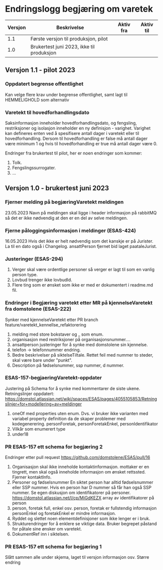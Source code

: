 # Endringslogg begjæring om varetek
| Versjon | Beskrivelse | Aktiv fra | Aktiv til |
| --- | --- | --- | --- |
| 1.1 | Første versjon til produksjon, pilot| | |
| 1.0 | Brukertest juni 2023, ikke til produksjon | | |
## Versjon 1.1 - pilot 2023
### Oppdatert begrense offentlighet
Kan velge flere krav under begrense offentlighet, samt lagt til HEMMELIGHOLD som alternativ
### Varetekt til hovedforhandlingsdato
Saksinformasjon inneholder hovedforhandlingsdato, og fengsling, restriksjoner og isolasjon inneholder en ny definisjon - varighet. 
Varighet kan defineres enten ved å spesifisere antall dager i varetekt eller til hovedforhandling. 
Dersom til hovedforhandling er false må antall dager være minimum 1 og hvis til hovedforhandling er true må antall dager være 0.

Endringer fra brukertest til pilot, her er noen endringer som kommer:
1. Tolk.
2. Fengslingssurrogater.
3. ...


## Versjon 1.0 - brukertest juni 2023
### Fjerner melding på begjæringVaretekt meldingen
23.05.2023
Navn på meldingen skal ligge i header informasjon på rabbitMQ så det er ikke nødvendig at den er en del av selve meldingen.
### Fjerne påloggingsinformasjon i meldinger (ESAS-424)
16.05.2023
Hvis det ikke er helt nødvendig som det kanskje er på Jurister.
La til en dato også i Changelog.
ansattPerson fjernet bid laget paataleJurist.
### Justeringer (ESAS-294)
1. Verger skal være ordentlige personer så verger er lagt til som en vanlig person type.
2. Lovbud trenger ikke lovbudId.
3. Flere ting som er ønsket som ikke er med er dokumentert i readme.md fil.
### Endringer i Begjæring varetekt etter MR på kjennelseVaretekt fra domstolene (ESAS-222)
Synker med kjennelseVaretekt etter PR branch feature/varetekt_kennellse_refaktorering
1. melding med store bokstaver og _ som enum.
2. organisasjon med restriksjoner på organisasjonsnummer....
2. ansattperson justeringer for å synke med domstolene sin kjennelse.
3. telefon -> telefonnummer endring.
4. Bedre beskrivelser på siktelseTiltale. Rettet feil med nummer to steder, skal være bare under "punkt".
5. Description på fødselsnummer, ssp nummer, d nummer.
### ESAS-157-begjaeringVaretekt-oppdater
Justering på Schema for å synke med kommentarer de siste ukene.
Retningslinjer oppdatert: https://domstol.atlassian.net/wiki/spaces/ESAS/pages/4055105853/Retningslinjer+for+modellering+av+meldinger 
1. oneOf med properties uten enum. Dvs. vi bruker ikke varianten med variabel property definition da de skaper problemer med kodegenerering.
   personForetak, personForetakEnkel, personIdentifikator
2. Vilkår som enumerert type
3. under18
### PR ESAS-157 ett schema for begjæring 2
Endringer etter pull request https://github.com/domstolene/ESAS/pull/16
1. Organisasjon skal ikke inneholde kontaktinformasjon.
   mottaker er en tingrett, men skal også inneholde informasjon om ønsket rettssted.
   Fjerner kontaktInfo.
2. Personer og fødselsnummer
   En siktet person har alltid fødselsnummer eller SSP nummer.
   Hvis en person har D nummer så får han også SSP nummer.
   Se egen diskusjon om identifikatorer på personer.
   https://domstol.atlassian.net/l/cp/MiGdKEZX
   array av identifikatorer på person
3. person, foretak full, enkel osv. 
   person, foretak er fullstendig informasjon
   personEnkel og foretakEnkel er mindre informasjon.
4. Ryddet og slettet noen elementdefinisjoner som ikke lenger er i bruk.
5. Strukturendringer for å enklere se viktige data.
   Bruker begrepet påstand for påtale sine ønsker om varetekt.
5. DokumentRef inn i siktelsen.
### PR ESAS-157 ett schema for begjæring 1
Slått sammen alle under skjema, laget til versjon informasjon osv.
Større endring
